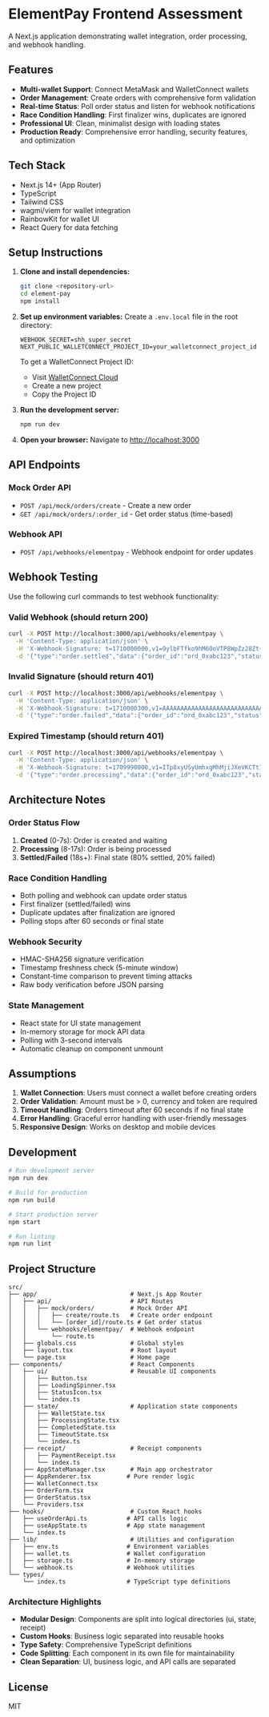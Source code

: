# ElementPay Frontend Assessment

A Next.js application demonstrating wallet integration, order processing, and webhook handling.

## Features

- **Multi-wallet Support**: Connect MetaMask and WalletConnect wallets
- **Order Management**: Create orders with comprehensive form validation
- **Real-time Status**: Poll order status and listen for webhook notifications
- **Race Condition Handling**: First finalizer wins, duplicates are ignored
- **Professional UI**: Clean, minimalist design with loading states
- **Production Ready**: Comprehensive error handling, security features, and optimization

## Tech Stack

- Next.js 14+ (App Router)
- TypeScript
- Tailwind CSS
- wagmi/viem for wallet integration
- RainbowKit for wallet UI
- React Query for data fetching

## Setup Instructions

1. **Clone and install dependencies:**

   ```bash
   git clone <repository-url>
   cd element-pay
   npm install
   ```

2. **Set up environment variables:**
   Create a `.env.local` file in the root directory:

   ```env
   WEBHOOK_SECRET=shh_super_secret
   NEXT_PUBLIC_WALLETCONNECT_PROJECT_ID=your_walletconnect_project_id
   ```

   To get a WalletConnect Project ID:

   - Visit [WalletConnect Cloud](https://cloud.walletconnect.com/)
   - Create a new project
   - Copy the Project ID

3. **Run the development server:**

   ```bash
   npm run dev
   ```

4. **Open your browser:**
   Navigate to [http://localhost:3000](http://localhost:3000)

## API Endpoints

### Mock Order API

- `POST /api/mock/orders/create` - Create a new order
- `GET /api/mock/orders/:order_id` - Get order status (time-based)

### Webhook API

- `POST /api/webhooks/elementpay` - Webhook endpoint for order updates

## Webhook Testing

Use the following curl commands to test webhook functionality:

### Valid Webhook (should return 200)

```bash
curl -X POST http://localhost:3000/api/webhooks/elementpay \
  -H 'Content-Type: application/json' \
  -H 'X-Webhook-Signature: t=1710000000,v1=9ylbFTfko9hM6OoVTP8WpZz28Zt+TzSHHkFrylDokRo=' \
  -d '{"type":"order.settled","data":{"order_id":"ord_0xabc123","status":"settled"}}'
```

### Invalid Signature (should return 401)

```bash
curl -X POST http://localhost:3000/api/webhooks/elementpay \
  -H 'Content-Type: application/json' \
  -H 'X-Webhook-Signature: t=1710000300,v1=AAAAAAAAAAAAAAAAAAAAAAAAAAAAAAAAAAAAAAAAAAA=' \
  -d '{"type":"order.failed","data":{"order_id":"ord_0xabc123","status":"failed"}}'
```

### Expired Timestamp (should return 401)

```bash
curl -X POST http://localhost:3000/api/webhooks/elementpay \
  -H 'Content-Type: application/json' \
  -H 'X-Webhook-Signature: t=1709990000,v1=ITp8xyUSyUmhxgMhMjiJXeVKCTtIVEHpydWhXG6RKoI=' \
  -d '{"type":"order.processing","data":{"order_id":"ord_0xabc123","status":"processing"}}'
```

## Architecture Notes

### Order Status Flow

1. **Created** (0-7s): Order is created and waiting
2. **Processing** (8-17s): Order is being processed
3. **Settled/Failed** (18s+): Final state (80% settled, 20% failed)

### Race Condition Handling

- Both polling and webhook can update order status
- First finalizer (settled/failed) wins
- Duplicate updates after finalization are ignored
- Polling stops after 60 seconds or final state

### Webhook Security

- HMAC-SHA256 signature verification
- Timestamp freshness check (5-minute window)
- Constant-time comparison to prevent timing attacks
- Raw body verification before JSON parsing

### State Management

- React state for UI state management
- In-memory storage for mock API data
- Polling with 3-second intervals
- Automatic cleanup on component unmount

## Assumptions

1. **Wallet Connection**: Users must connect a wallet before creating orders
2. **Order Validation**: Amount must be > 0, currency and token are required
3. **Timeout Handling**: Orders timeout after 60 seconds if no final state
4. **Error Handling**: Graceful error handling with user-friendly messages
5. **Responsive Design**: Works on desktop and mobile devices

## Development

```bash
# Run development server
npm run dev

# Build for production
npm run build

# Start production server
npm start

# Run linting
npm run lint
```

## Project Structure

```
src/
├── app/                          # Next.js App Router
│   ├── api/                      # API Routes
│   │   ├── mock/orders/          # Mock Order API
│   │   │   ├── create/route.ts   # Create order endpoint
│   │   │   └── [order_id]/route.ts # Get order status
│   │   └── webhooks/elementpay/  # Webhook endpoint
│   │       └── route.ts
│   ├── globals.css               # Global styles
│   ├── layout.tsx                # Root layout
│   └── page.tsx                  # Home page
├── components/                   # React Components
│   ├── ui/                       # Reusable UI components
│   │   ├── Button.tsx
│   │   ├── LoadingSpinner.tsx
│   │   ├── StatusIcon.tsx
│   │   └── index.ts
│   ├── state/                    # Application state components
│   │   ├── WalletState.tsx
│   │   ├── ProcessingState.tsx
│   │   ├── CompletedState.tsx
│   │   ├── TimeoutState.tsx
│   │   └── index.ts
│   ├── receipt/                  # Receipt components
│   │   ├── PaymentReceipt.tsx
│   │   └── index.ts
│   ├── AppStateManager.tsx       # Main app orchestrator
│   ├── AppRenderer.tsx          # Pure render logic
│   ├── WalletConnect.tsx
│   ├── OrderForm.tsx
│   ├── OrderStatus.tsx
│   └── Providers.tsx
├── hooks/                        # Custom React hooks
│   ├── useOrderApi.ts           # API calls logic
│   ├── useAppState.ts           # App state management
│   └── index.ts
├── lib/                          # Utilities and configuration
│   ├── env.ts                   # Environment variables
│   ├── wallet.ts                # Wallet configuration
│   ├── storage.ts               # In-memory storage
│   └── webhook.ts               # Webhook utilities
└── types/
    └── index.ts                 # TypeScript type definitions
```

### Architecture Highlights

- **Modular Design**: Components are split into logical directories (ui, state, receipt)
- **Custom Hooks**: Business logic separated into reusable hooks
- **Type Safety**: Comprehensive TypeScript definitions
- **Code Splitting**: Each component in its own file for maintainability
- **Clean Separation**: UI, business logic, and API calls are separated

## License

MIT
